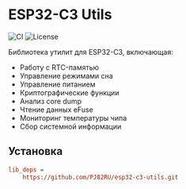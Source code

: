 # ESP32-C3 Utils

![CI](https://github.com/PJ82RU/esp32-c3-utils/workflows/CI/badge.svg)
![License](https://img.shields.io/github/license/PJ82RU/esp32-c3-utils)

Библиотека утилит для ESP32-C3, включающая:

- Работу с RTC-памятью
- Управление режимами сна
- Управление питанием
- Криптографические функции
- Анализ core dump
- Чтение данных eFuse
- Мониторинг температуры чипа
- Сбор системной информации

## Установка

```ini
lib_deps = 
    https://github.com/PJ82RU/esp32-c3-utils.git